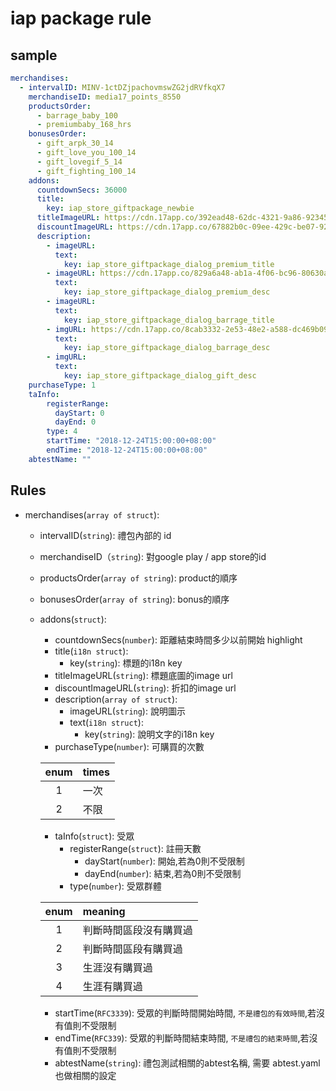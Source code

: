 # iap package rule

## sample

```yaml
merchandises:
  - intervalID: MINV-1ctDZjpachovmswZG2jdRVfkqX7
    merchandiseID: media17_points_8550
    productsOrder:
      - barrage_baby_100
      - premiumbaby_168_hrs
    bonusesOrder:
      - gift_arpk_30_14
      - gift_love_you_100_14
      - gift_lovegif_5_14
      - gift_fighting_100_14
    addons:
      countdownSecs: 36000
      title:
        key: iap_store_giftpackage_newbie
      titleImageURL: https://cdn.17app.co/392ead48-62dc-4321-9a86-923458ce19ab.png
      discountImageURL: https://cdn.17app.co/67882b0c-09ee-429c-be07-92ca3ed8fbab.png
      description:
        - imageURL:
          text:
            key: iap_store_giftpackage_dialog_premium_title
        - imageURL: https://cdn.17app.co/829a6a48-ab1a-4f06-bc96-80630aa13083.png
          text:
            key: iap_store_giftpackage_dialog_premium_desc
        - imageURL:
          text:
            key: iap_store_giftpackage_dialog_barrage_title
        - imgURL: https://cdn.17app.co/8cab3332-2e53-48e2-a588-dc469b091641.png
          text:
            key: iap_store_giftpackage_dialog_barrage_desc
        - imgURL:
          text:
            key: iap_store_giftpackage_dialog_gift_desc
    purchaseType: 1
    taInfo:
        registerRange:
          dayStart: 0
          dayEnd: 0
        type: 4
        startTime: "2018-12-24T15:00:00+08:00"
        endTime: "2018-12-24T15:00:00+08:00"
    abtestName: ""
```

## Rules
* merchandises(`array of struct`):
  * intervalID(`string`): 禮包內部的 id
  * merchandiseID（`string`): 對google play / app store的id
  * productsOrder(`array of string`): product的順序
  * bonusesOrder(`array of string`): bonus的順序
  * addons(`struct`):
    * countdownSecs(`number`): 距離結束時間多少以前開始 highlight
    * title(`i18n struct`):
      * key(`string`): 標題的i18n key
    * titleImageURL(`string`): 標題底圖的image url
    * discountImageURL(`string`): 折扣的image url
    * description(`array of struct`):
      * imageURL(`string`): 說明圖示
      * text(`i18n struct`):
        * key(`string`): 說明文字的i18n key
    * purchaseType(`number`): 可購買的次數

    | enum | times |
    |:------:|:-------|
    | 1    | 一次  |
    | 2    | 不限  |
    * taInfo(`struct`): 受眾
      * registerRange(`struct`): 註冊天數
        * dayStart(`number`): 開始,若為0則不受限制
        * dayEnd(`number`): 結束,若為0則不受限制
      * type(`number`): 受眾群體

    | enum | meaning |
    | :----: | :------- |
    | 1 | 判斷時間區段沒有購買過 |
    | 2 | 判斷時間區段有購買過 |
    | 3 | 生涯沒有購買過 |
    | 4 | 生涯有購買過 |
      * startTime(`RFC3339`): 受眾的判斷時間開始時間, `不是禮包的有效時間`,若沒有值則不受限制
      * endTime(`RFC339`): 受眾的判斷時間結束時間, `不是禮包的結束時間`,若沒有值則不受限制
    * abtestName(`string`): 禮包測試相關的abtest名稱, 需要 abtest.yaml也做相關的設定